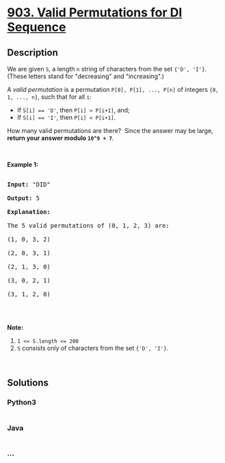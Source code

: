 # [903. Valid Permutations for DI Sequence](https://leetcode.com/problems/valid-permutations-for-di-sequence)



## Description

<p>We are given <code>S</code>, a length <code>n</code> string of characters from the set <code>{&#39;D&#39;, &#39;I&#39;}</code>. (These letters stand for &quot;decreasing&quot; and &quot;increasing&quot;.)</p>



<p>A&nbsp;<em>valid permutation</em>&nbsp;is a permutation <code>P[0], P[1], ..., P[n]</code> of integers&nbsp;<code>{0, 1, ..., n}</code>, such that for all <code>i</code>:</p>



<ul>
	<li>If <code>S[i] == &#39;D&#39;</code>, then <code>P[i] &gt; P[i+1]</code>, and;</li>
	<li>If <code>S[i] == &#39;I&#39;</code>, then <code>P[i] &lt; P[i+1]</code>.</li>
</ul>



<p>How many valid permutations are there?&nbsp; Since the answer may be large, <strong>return your answer modulo <code>10^9 + 7</code></strong>.</p>



<p>&nbsp;</p>



<p><strong>Example 1:</strong></p>



<pre>

<strong>Input: </strong><span id="example-input-1-1">&quot;DID&quot;</span>

<strong>Output: </strong><span id="example-output-1">5</span>

<strong>Explanation: </strong>

The 5 valid permutations of (0, 1, 2, 3) are:

(1, 0, 3, 2)

(2, 0, 3, 1)

(2, 1, 3, 0)

(3, 0, 2, 1)

(3, 1, 2, 0)

</pre>



<p>&nbsp;</p>



<p><strong>Note:</strong></p>



<ol>
	<li><code>1 &lt;= S.length &lt;= 200</code></li>
	<li><code>S</code> consists only of characters from the set <code>{&#39;D&#39;, &#39;I&#39;}</code>.</li>
</ol>



<div>

<p>&nbsp;</p>

</div>



## Solutions

<!-- tabs:start -->

### **Python3**

```python

```

### **Java**

```java

```

### **...**

```

```

<!-- tabs:end -->
